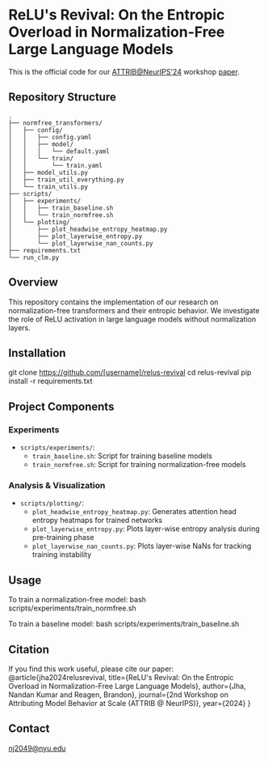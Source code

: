 # ReLU's Revival: On the Entropic Overload in Normalization-Free Large Language Models

This is the official code for our [ATTRIB@NeurIPS'24](https://attrib-workshop.cc/) workshop [paper](https://arxiv.org/abs/2410.09637).

## Repository Structure

```
.
├── normfree_transformers/
│   ├── config/
│   │   ├── config.yaml
│   │   ├── model/
│   │   │   └── default.yaml
│   │   └── train/
│   │       └── train.yaml
│   ├── model_utils.py
│   ├── train_util_everything.py
│   └── train_utils.py
├── scripts/
│   ├── experiments/
│   │   ├── train_baseline.sh
│   │   └── train_normfree.sh
│   └── plotting/
│       ├── plot_headwise_entropy_heatmap.py
│       ├── plot_layerwise_entropy.py
│       └── plot_layerwise_nan_counts.py
├── requirements.txt
└── run_clm.py
```


## Overview

This repository contains the implementation of our research on normalization-free transformers and their entropic behavior. We investigate the role of ReLU activation in large language models without normalization layers.

## Installation

git clone https://github.com/[username]/relus-revival
cd relus-revival
pip install -r requirements.txt

## Project Components

### Experiments
- `scripts/experiments/`:
  - `train_baseline.sh`: Script for training baseline models
  - `train_normfree.sh`: Script for training normalization-free models

### Analysis & Visualization
- `scripts/plotting/`:
  - `plot_headwise_entropy_heatmap.py`: Generates attention head entropy heatmaps for trained networks
  - `plot_layerwise_entropy.py`: Plots layer-wise entropy analysis during pre-training phase
  - `plot_layerwise_nan_counts.py`: Plots layer-wise  NaNs for tracking training instability 
  
## Usage

To train a normalization-free model:
bash scripts/experiments/train_normfree.sh

To train a baseline model:
bash scripts/experiments/train_baseline.sh

## Citation

If you find this work useful, please cite our paper:
@article{jha2024relusrevival,
       title={ReLU's Revival: On the Entropic Overload in Normalization-Free Large Language Models},
       author={Jha, Nandan Kumar and Reagen, Brandon},
       journal={2nd Workshop on Attributing Model Behavior at Scale (ATTRIB @ NeurIPS)},
       year={2024}
}


## Contact

nj2049@nyu.edu
